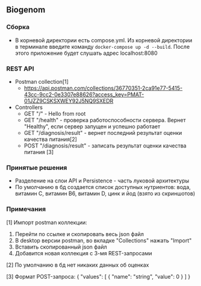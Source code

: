 ## Biogenom

### Сборка
- В корневой директории есть compose.yml. Из корневой директории в терминале введите команду ```docker-compose up -d --build```. После этого приложение будет слушать адрес localhost:8080

### REST API
- Postman collection[1]
  - https://api.postman.com/collections/36770351-2ca91e77-5415-43cc-9cc2-0e3307e88626?access_key=PMAT-01JZZ9CSKSXWEY92J5NQ9SXEDR
- Controllers
  - GET "/" - Hello from root
  - GET "/health" - проверка работоспособности сервера. Вернет "Healthy", если сервер запущен и успешно работает
  - GET "/diagnosis/result" - вернет последний результат оценки качества питания[2]
  - POST "/diagnosis/result" - записать результат оценки качества питания [3]

### Принятые решения
- Разделение на слои API и Persistence - часть луковой архитектуры
- По умолчанию в бд создается список доступных нутриентов: вода, витамин С, витамин B6, витамин D, цинк и йод (взято из скриншотов)

### Примечания
[1] Импорт postman коллекции:
  1. Перейти по ссылке и скопировать весь json файл
  2. В desktop версии postman, во вкладке "Collections" нажать "Import"
  3. Вставить скопированный json файл
  4. Добавится новая коллекция с 3-мя REST-запросами

[2] По умолчанию в бд нет никаких данных об оценках

[3] Формат POST-запроса:
{
  "values": [
    {
      "name": "string",
      "value": 0
    }
  ]
}
